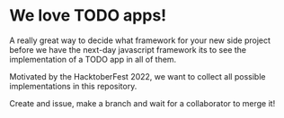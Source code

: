 # We love TODO apps!

A really great way to decide what framework for your new side project before we have the next-day javascript framework its to see the implementation of a TODO app in all of them.

Motivated by the HacktoberFest 2022, we want to collect all possible implementations in this repository.

Create and issue, make a branch and wait for a collaborator to merge it!
